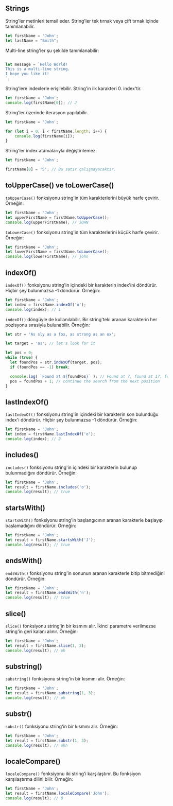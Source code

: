 ## Strings

String'ler metinleri temsil eder. String'ler tek tırnak veya çift tırnak içinde tanımlanabilir.

```js
let firstName = 'John';
let lastName = "Smith";
```

Multi-line string'ler şu şekilde tanımlanabilir:

```js

let message = `Hello World!
This is a multi-line string.
I hope you like it!
`;
```

String'lere indexlerle erişilebilir. String'in ilk karakteri 0. index'tir.

```js
let firstName = 'John';
console.log(firstName[0]); // J
```

String'ler üzerinde iterasyon yapılabilir.

```js
let firstName = 'John';

for (let i = 0; i < firstName.length; i++) {
    console.log(firstName[i]);
}
```

String'ler index atamalarıyla değiştirilemez.

```js
let firstName = 'John';

firstName[0] = 'S'; // Bu satır çalışmayacaktır.
```

## toUpperCase() ve toLowerCase()

`toUpperCase()` fonksiyonu string'in tüm karakterlerini büyük harfe çevirir. Örneğin:

```js
let firstName = 'John';
let upperFirstName = firstName.toUpperCase();
console.log(upperFirstName); // JOHN
```

`toLowerCase()` fonksiyonu string'in tüm karakterlerini küçük harfe çevirir. Örneğin:

```js
let firstName = 'John';
let lowerFirstName = firstName.toLowerCase();
console.log(lowerFirstName); // john
```

## indexOf()

`indexOf()` fonksiyonu string'in içindeki bir karakterin index'ini döndürür. Hiçbir şey bulunmazsa -1 döndürür. Örneğin:

```js
let firstName = 'John';
let index = firstName.indexOf('o');
console.log(index); // 1
```

`indexOf()` döngüyle de kullanılabilir. Bir string'teki aranan karakterin her pozisyonu sırasiyla bulunabilir. Örneğin:

```js
let str = 'As sly as a fox, as strong as an ox';

let target = 'as'; // let's look for it

let pos = 0;
while (true) {
  let foundPos = str.indexOf(target, pos);
  if (foundPos == -1) break;

  console.log( `Found at ${foundPos}` ); // Found at 7, found at 17, found at 27
  pos = foundPos + 1; // continue the search from the next position
}
```

## lastIndexOf()

`lastIndexOf()` fonksiyonu string'in içindeki bir karakterin son bulunduğu index'i döndürür. Hiçbir şey bulunmazsa -1 döndürür. Örneğin:

```js
let firstName = 'John';
let index = firstName.lastIndexOf('o');
console.log(index); // 2
```

## includes()

`includes()` fonksiyonu string'in içindeki bir karakterin bulunup bulunmadığını döndürür. Örneğin:

```js
let firstName = 'John';
let result = firstName.includes('o');
console.log(result); // true
```

## startsWith()

`startsWith()` fonksiyonu string'in başlangıcının aranan karakterle başlayıp başlamadığını döndürür. Örneğin:

```js
let firstName = 'John';
let result = firstName.startsWith('J');
console.log(result); // true
```

## endsWith()

`endsWith()` fonksiyonu string'in sonunun aranan karakterle bitip bitmediğini döndürür. Örneğin:

```js
let firstName = 'John';
let result = firstName.endsWith('n');
console.log(result); // true
```

## slice()

`slice()` fonksiyonu string'in bir kısmını alır. İkinci parametre verilmezse string'in geri kalanı alınır. Örneğin:

```js
let firstName = 'John';
let result = firstName.slice(1, 3);
console.log(result); // oh
```

## substring()

`substring()` fonksiyonu string'in bir kısmını alır. Örneğin:

```js
let firstName = 'John';
let result = firstName.substring(1, 3);
console.log(result); // oh
```

## substr()

`substr()` fonksiyonu string'in bir kısmını alır. Örneğin:

```js
let firstName = 'John';
let result = firstName.substr(1, 3);
console.log(result); // ohn
```

## localeCompare()

`localeCompare()` fonksiyonu iki string'i karşılaştırır. Bu fonksiyon karşılaştırma dilini bilir. Örneğin:

```js
let firstName = 'John';
let result = firstName.localeCompare('John');
console.log(result); // 0
```

